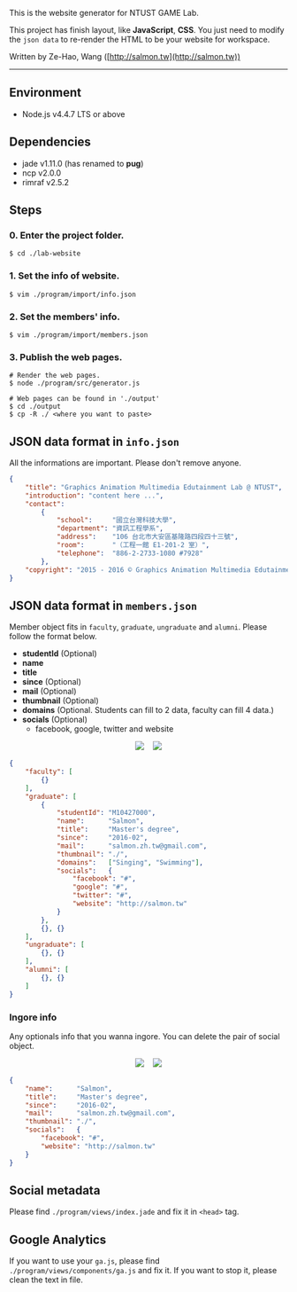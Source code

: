 This is the website generator for NTUST GAME Lab.

This project has finish layout, like **JavaScript**, **CSS**. You just need to modify the `json data` to re-render the HTML to be your website for workspace.

Written by Ze-Hao, Wang ([http://salmon.tw](http://salmon.tw))

---

## Environment

* Node.js v4.4.7 LTS or above


## Dependencies

* jade v1.11.0 (has renamed to **pug**)
* ncp v2.0.0
* rimraf v2.5.2


## Steps

### 0. Enter the project folder.

```shell
$ cd ./lab-website
```

### 1. Set the info of website.

```shell
$ vim ./program/import/info.json
```

### 2. Set the members' info.

```shell
$ vim ./program/import/members.json
```

### 3. Publish the web pages.

```shell
# Render the web pages.
$ node ./program/src/generator.js

# Web pages can be found in './output'
$ cd ./output
$ cp -R ./ <where you want to paste>
```


## JSON data format in `info.json`

All the informations are important. Please don't remove anyone. 

```json
{
	"title": "Graphics Animation Multimedia Edutainment Lab @ NTUST",
	"introduction": "content here ...",
	"contact":
		{
			"school":     "國立台灣科技大學",
			"department": "資訊工程學系",
			"address":    "106 台北市大安區基隆路四段四十三號",
			"room":       "（工程一館 E1-201-2 室）",
			"telephone":  "886-2-2733-1080 #7928"
		},
	"copyright": "2015 - 2016 © Graphics Animation Multimedia Edutainment Laboratory"
}
```


## JSON data format in `members.json`

Member object fits in `faculty`, `graduate`, `ungraduate` and `alumni`. Please follow the format below.

* **studentId** (Optional)
* **name**
* **title**
* **since** (Optional)
* **mail** (Optional)
* **thumbnail** (Optional)
* **domains** (Optional. Students can fill to 2 data, faculty can fill 4 data.)
* **socials** (Optional)
	* facebook, google, twitter and website

<p align="center">
  <img src="./sample/1.png"/>
  &nbsp;&nbsp;
  <img src="./sample/2.png"/>
</p>

```json
{
	"faculty": [
		{}
	],
	"graduate": [
		{
			"studentId": "M10427000",
			"name":      "Salmon",
			"title":     "Master's degree",
			"since":     "2016-02",
			"mail":      "salmon.zh.tw@gmail.com",
			"thumbnail": "./",
			"domains":   ["Singing", "Swimming"],
			"socials":   {
				"facebook": "#",
				"google": "#",
				"twitter": "#",
				"website": "http://salmon.tw"
			}
		},
		{}, {}
	],
	"ungraduate": [
		{}, {}
	],
	"alumni": [
		{}, {}
	]
}
```

### Ingore info

Any optionals info that you wanna ingore. You can delete the pair of social object.

<p align="center">
  <img src="./sample/3.png"/>
  &nbsp;&nbsp;
  <img src="./sample/4.png"/>
</p>

```json
{
	"name":      "Salmon",
	"title":     "Master's degree",
	"since":     "2016-02",
	"mail":      "salmon.zh.tw@gmail.com",
	"thumbnail": "./",
	"socials":   {
		"facebook": "#",
		"website": "http://salmon.tw"
	}
}
```

## Social metadata

Please find `./program/views/index.jade` and fix it in `<head>` tag.

## Google Analytics

If you want to use your `ga.js`, please find `./program/views/components/ga.js` and fix it. If you want to stop it, please clean the text in file.